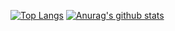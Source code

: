 [![Top Langs](https://github-readme-stats.vercel.app/api/top-langs/?username=katonux&layout=compact)](https://github.com/anuraghazra/github-readme-stats)
[![Anurag's github stats](https://github-readme-stats.vercel.app/api?username=katonux)](https://github.com/anuraghazra/github-readme-stats)
